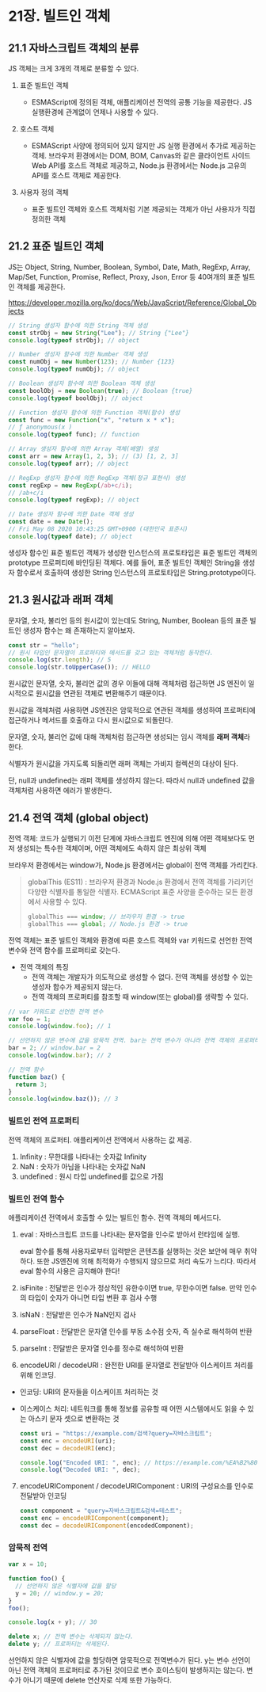 # 21장. 빌트인 객체

## 21.1 자바스크립트 객체의 분류

JS 객체는 크게 3개의 객체로 분류할 수 있다.

1. 표준 빌트인 객체

   - ESMAScript에 정의된 객체, 애플리케이션 전역의 공통 기능을 제공한다.
     JS 실행환경에 관계없이 언제나 사용할 수 있다.

2. 호스트 객체

   - ESMAScript 사양에 정의되어 있지 않지만 JS 실행 환경에서 추가로 제공하는 객체. 브라우저 환경에서는 DOM, BOM, Canvas와 같은 클라이언트 사이드 Web API를 호스트 객체로 제공하고, Node.js 환경에서는 Node.js 고유의 API를 호스트 객체로 제공한다.

3. 사용자 정의 객체
   - 표준 빌트인 객체와 호스트 객체처럼 기본 제공되는 객체가 아닌 사용자가 직접 정의한 객체

## 21.2 표준 빌트인 객체

JS는 Object, String, Number, Boolean, Symbol, Date, Math, RegExp, Array, Map/Set, Function, Promise, Reflect, Proxy, Json, Error 등 40여개의 표준 빌트인 객체를 제공한다.

https://developer.mozilla.org/ko/docs/Web/JavaScript/Reference/Global_Objects

```javascript
// String 생성자 함수에 의한 String 객체 생성
const strObj = new String("Lee"); // String {"Lee"}
console.log(typeof strObj); // object

// Number 생성자 함수에 의한 Number 객체 생성
const numObj = new Number(123); // Number {123}
console.log(typeof numObj); // object

// Boolean 생성자 함수에 의한 Boolean 객체 생성
const boolObj = new Boolean(true); // Boolean {true}
console.log(typeof boolObj); // object

// Function 생성자 함수에 의한 Function 객체(함수) 생성
const func = new Function("x", "return x * x");
// ƒ anonymous(x )
console.log(typeof func); // function

// Array 생성자 함수에 의한 Array 객체(배열) 생성
const arr = new Array(1, 2, 3); // (3) [1, 2, 3]
console.log(typeof arr); // object

// RegExp 생성자 함수에 의한 RegExp 객체(정규 표현식) 생성
const regExp = new RegExp(/ab+c/i);
// /ab+c/i
console.log(typeof regExp); // object

// Date 생성자 함수에 의한 Date 객체 생성
const date = new Date();
// Fri May 08 2020 10:43:25 GMT+0900 (대한민국 표준시)
console.log(typeof date); // object
```

생성자 함수인 표준 빌트인 객체가 생성한 인스턴스의 프로토타입은 표준 빌트인 객체의 prototype 프로퍼티에 바인딩된 객체다.
예를 들어, 표준 빌트인 객체인 String을 생성자 함수로서 호출하여 생성한 String 인스턴스의 프로토타입은 String.prototype이다.

## 21.3 원시값과 래퍼 객체

문자열, 숫자, 불리언 등의 원시값이 있는데도 String, Number, Boolean 등의 표준 빌트인 생성자 함수는 왜 존재하는지 알아보자.

```javascript
const str = "hello";
// 원시 타입인 문자열이 프로퍼티와 메서드를 갖고 있는 객체처럼 동작한다.
console.log(str.length); // 5
console.log(str.toUpperCase()); // HELLO
```

원시값인 문자열, 숫자, 불리언 값의 경우 이들에 대해 객체처럼 접근하면 JS 엔진이 일시적으로 원시값을 연관된 객체로 변환해주기 때문이다.

원시값을 객체처럼 사용하면 JS엔진은 암묵적으로 연관된 객체를 생성하여 프로퍼티에 접근하거나 메서드를 호출하고 다시 원시값으로 되돌린다.

문자열, 숫자, 불리언 값에 대해 객체처럼 접근하면 생성되는 임시 객체를 **래퍼 객체**라 한다.

식별자가 원시값을 가지도록 되돌리면 래퍼 객체는 가비지 컬렉션의 대상이 된다.

단, null과 undefined는 래퍼 객체를 생성하지 않는다. 따라서 null과 undefined 값을 객체처럼 사용하면 에러가 발생한다.

## 21.4 전역 객체 (global object)

전역 객체: 코드가 실행되기 이전 단계에 자바스크립트 엔진에 의해 어떤 객체보다도 먼저 생성되는 특수한 객체이며, 어떤 객체에도 속하지 않은 최상위 객체

브라우저 환경에서는 window가, Node.js 환경에서는 global이 전역 객체를 가리킨다.

> globalThis (ES11) : 브라우저 환경과 Node.js 환경에서 전역 객체를 가리키던 다양한 식별자를 통일한 식별자. ECMAScript 표준 사양을 준수하는 모든 환경에서 사용할 수 있다.
>
> ```javascript
> globalThis === window; // 브라우저 환경 -> true
> globalThis === global; // Node.js 환경 -> true
> ```

전역 객체는 표준 빌트인 객체와 환경에 따른 호스트 객체와 var 키워드로 선언한 전역 변수와 전역 함수를 프로퍼티로 갖는다.

- 전역 객체의 특징
  - 전역 객체는 개발자가 의도적으로 생성할 수 없다. 전역 객체를 생성할 수 있는 생성자 함수가 제공되지 않는다.
  - 전역 객체의 프로퍼티를 참조할 때 window(또는 global)를 생략할 수 있다.

```javascript
// var 키워드로 선언한 전역 변수
var foo = 1;
console.log(window.foo); // 1

// 선언하지 않은 변수에 값을 암묵적 전역. bar는 전역 변수가 아니라 전역 객체의 프로퍼티다.
bar = 2; // window.bar = 2
console.log(window.bar); // 2

// 전역 함수
function baz() {
  return 3;
}
console.log(window.baz()); // 3
```

### 빌트인 전역 프로퍼티

전역 객체의 프로퍼티. 애플리케이션 전역에서 사용하는 값 제공.

1. Infinity : 무한대를 나타내는 숫자값 Infinity
2. NaN : 숫자가 아님을 나타내는 숫자값 NaN
3. undefined : 원시 타입 undefined를 값으로 가짐

### 빌트인 전역 함수

애플리케이션 전역에서 호출할 수 있는 빌트인 함수. 전역 객체의 메서드다.

1. eval : 자바스크립트 코드를 나타내는 문자열을 인수로 받아서 런타임에 실행.

   eval 함수를 통해 사용자로부터 입력받은 콘텐츠를 실행하는 것은 보안에 매우 취약하다. 또한 JS엔진에 의해 최적화가 수행되지 않으므로 처리 속도가 느리다. 따라서 eval 함수의 사용은 금지해야 한다!

2. isFinite : 전달받은 인수가 정상적인 유한수이면 true, 무한수이면 false. 만약 인수의 타입이 숫자가 아니면 타입 변환 후 검사 수행
3. isNaN : 전달받은 인수가 NaN인지 검사
4. parseFloat : 전달받은 문자열 인수를 부동 소수점 숫자, 즉 실수로 해석하여 반환
5. parseInt : 전달받은 문자열 인수를 정수로 해석하여 반환
6. encodeURI / decodeURI : 완전한 URI를 문자열로 전달받아 이스케이프 처리를 위해 인코딩.

- 인코딩: URI의 문자들을 이스케이프 처리하는 것
- 이스케이스 처리: 네트워크를 통해 정보를 공유할 때 어떤 시스템에서도 읽을 수 있는 아스키 문자 셋으로 변환하는 것

  ```javascript
  const uri = "https://example.com/검색?query=자바스크립트";
  const enc = encodeURI(uri);
  const dec = decodeURI(enc);

  console.log("Encoded URI: ", enc); // https://example.com/%EA%B2%80%EC%83%89?query=%EC%9E%90%EB%B0%94%EC%8A%A4%ED%81%AC%EB%A6%BD%ED%8A%B8
  console.log("Decoded URI: ", dec);
  ```

7. encodeURIComponent / decodeURIComponent : URI의 구성요소를 인수로 전달받아 인코딩
   ```javascript
   const component = "query=자바스크립트&검색=테스트";
   const enc = encodeURIComponent(component);
   const dec = decodeURIComponent(encodedComponent);
   ```

### 암묵적 전역

```javascript
var x = 10;

function foo() {
  // 선언하지 않은 식별자에 값을 할당
  y = 20; // window.y = 20;
}
foo();

console.log(x + y); // 30

delete x; // 전역 변수는 삭제되지 않는다.
delete y; // 프로퍼티는 삭제된다.
```

선언하지 않은 식별자에 값을 할당하면 암묵적으로 전역변수가 된다.
y는 변수 선언이 아닌 전역 객체의 프로퍼티로 추가된 것이므로 변수 호이스팅이 발생하지는 않는다. 변수가 아니기 때문에 delete 연산자로 삭제 또한 가능하다.
